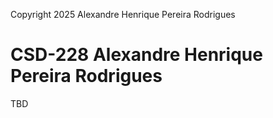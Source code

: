 Copyright 2025 Alexandre Henrique Pereira Rodrigues

# CSD-228 Alexandre Henrique Pereira Rodrigues

TBD
